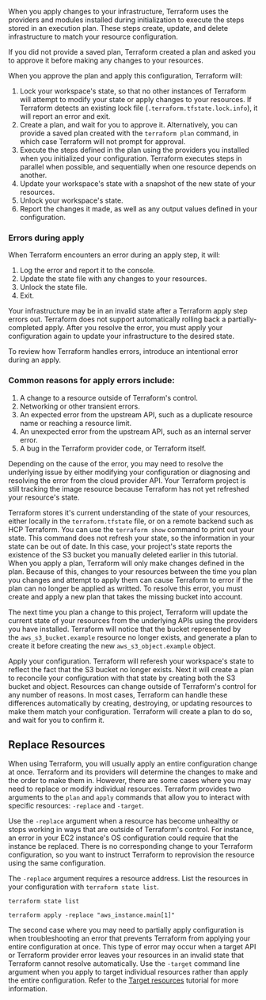 When you apply changes to your infrastructure, Terraform uses the providers and modules installed during initialization to execute the steps stored in an execution plan. These steps create, update, and delete infrastructure to match your resource configuration.

If you did not provide a saved plan, Terraform created a plan and asked you to approve it before making any changes to your resources.

When you approve the plan and apply this configuration, Terraform will:

1. Lock your workspace's state, so that no other instances of Terraform will attempt to modify your state or apply changes to your resources. If Terraform detects an existing lock file (`.terraform.tfstate.lock.info`), it will report an error and exit.
2. Create a plan, and wait for you to approve it. Alternatively, you can provide a saved plan created with the `terraform plan` command, in which case Terraform will not prompt for approval.
3. Execute the steps defined in the plan using the providers you installed when you initialized your configuration. Terraform executes steps in parallel when possible, and sequentially when one resource depends on another.
4. Update your workspace's state with a snapshot of the new state of your resources.
5. Unlock your workspace's state.
6. Report the changes it made, as well as any output values defined in your configuration.

### Errors during apply

When Terraform encounters an error during an apply step, it will:

1. Log the error and report it to the console.
2. Update the state file with any changes to your resources.
3. Unlock the state file.
4. Exit.

Your infrastructure may be in an invalid state after a Terraform apply step errors out. Terraform does not support automatically rolling back a partially-completed apply. After you resolve the error, you must apply your configuration again to update your infrastructure to the desired state.

To review how Terraform handles errors, introduce an intentional error during an apply.

### Common reasons for apply errors include:

1. A change to a resource outside of Terraform's control.
2. Networking or other transient errors.
3. An expected error from the upstream API, such as a duplicate resource name or reaching a resource limit.
4. An unexpected error from the upstream API, such as an internal server error.
5. A bug in the Terraform provider code, or Terraform itself.

Depending on the cause of the error, you may need to resolve the underlying issue by either modifying your configuration or diagnosing and resolving the error from the cloud provider API. Your Terraform project is still tracking the image resource because Terraform has not yet refreshed your resource's state.

Terraform stores it's current understanding of the state of your resources, either locally in the `terraform.tfstate` file, or on a remote backend such as HCP Terraform. You can use the `terraform show` command to print out your state. This command does not refresh your state, so the information in your state can be out of date. In this case, your project's state reports the existence of the S3 bucket you manually deleted earlier in this tutorial. When you apply a plan, Terraform will only make changes defined in the plan. Because of this, changes to your resources between the time you plan you changes and attempt to apply them can cause Terraform to error if the plan can no longer be applied as writted. To resolve this error, you must create and apply a new plan that takes the missing bucket into account.

The next time you plan a change to this project, Terraform will update the current state of your resources from the underlying APIs using the providers you have installed. Terraform will notice that the bucket represented by the `aws_s3_bucket.example` resource no longer exists, and generate a plan to create it before creating the new `aws_s3_object.example` object.

Apply your configuration. Terraform will referesh your workspace's state to reflect the fact that the S3 bucket no longer exists. Next it will create a plan to reconcile your configuration with that state by creating both the S3 bucket and object. Resources can change outside of Terraform's control for any number of reasons. In most cases, Terraform can handle these differences automatically by creating, destroying, or updating resources to make them match your configuration. Terraform will create a plan to do so, and wait for you to confirm it.

## Replace Resources

When using Terraform, you will usually apply an entire configuration change at once. Terraform and its providers will determine the changes to make and the order to make them in. However, there are some cases where you may need to replace or modify individual resources. Terraform provides two arguments to the `plan` and `apply` commands that allow you to interact with specific resources: `-replace` and `-target`.

Use the `-replace` argument when a resource has become unhealthy or stops working in ways that are outside of Terraform's control. For instance, an error in your EC2 instance's OS configuration could require that the instance be replaced. There is no corresponding change to your Terraform configuration, so you want to instruct Terraform to reprovision the resource using the same configuration.

The `-replace` argument requires a resource address. List the resources in your configuration with `terraform state list`.

```Shell
terraform state list
```

```Shell
terraform apply -replace "aws_instance.main[1]"
```

The second case where you may need to partially apply configuration is when troubleshooting an error that prevents Terraform from applying your entire configuration at once. This type of error may occur when a target API or Terraform provider error leaves your resources in an invalid state that Terraform cannot resolve automatically. Use the `-target` command line argument when you apply to target individual resources rather than apply the entire configuration. Refer to the [Target resources](https://developer.hashicorp.com/terraform/tutorials/state/resource-targeting) tutorial for more information.
